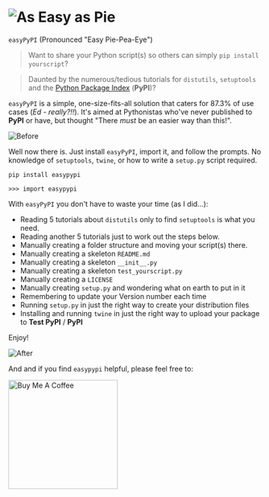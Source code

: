 # ![As Easy as Pie](https://raw.githubusercontent.com/PFython/easypypi/main/easypypi.ico)
`easyPyPI` (Pronounced "Easy Pie-Pea-Eye")
> Want to share your Python script(s)  so others can simply `pip install yourscript`?

> Daunted by the numerous/tedious tutorials for `distutils`, `setuptools` and the [Python Package Index](https://pypi.org/) (**PyPI**)?

`easyPyPI` is a simple, one-size-fits-all solution that caters for 87.3% of use cases (*Ed - really?!!*).  It's aimed at Pythonistas who've never published to **PyPI** or have, but thought "There *must* be an easier way than this!".

![Before](https://media.giphy.com/media/XIqCQx02E1U9W/giphy.gif)

Well now there is.  Just install `easyPyPI`, import it, and follow the prompts.  No knowledge of `setuptools`, `twine`, or how to write a `setup.py` script required.

    pip install easypypi

    >>> import easypypi

With `easyPyPI` you don't have to waste your time (as I did...):

- Reading 5 tutorials about `distutils` only to find `setuptools` is what you need.
- Reading another 5 tutorials just to work out the steps below.
- Manually creating a folder structure and moving your script(s) there.
- Manually creating a skeleton `README.md`
- Manually creating a skeleton `__init__.py`
- Manually creating a skeleton `test_yourscript.py`
- Manually creating a `LICENSE`
- Manually creating `setup.py` and wondering what on earth to put in it
- Remembering to update your Version number each time
- Running `setup.py` in just the right way to create your distribution files
- Installing and running `twine` in just the right way to upload your package to **Test PyPI** / **PyPI**

Enjoy!


![After](https://media.giphy.com/media/Nw8z2olm0nGHC/giphy.gif)


And and if you find `easypypi` helpful, please feel free to:

<a href="https://www.buymeacoffee.com/pfython" target="_blank"><img src="https://cdn.buymeacoffee.com/buttons/v2/arial-yellow.png" alt="Buy Me A Coffee" width="217px" ></a>


